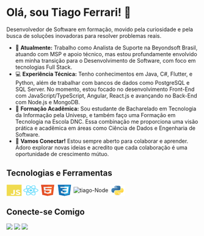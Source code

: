 <h1>Olá, sou Tiago Ferrari! 👋</h1>

<p>Desenvolvedor de Software em formação, movido pela curiosidade e pela busca de soluções inovadoras para resolver problemas reais.</p>

<ul>
  <li>🔭 <strong>Atualmente:</strong> Trabalho como Analista de Suporte na Beyondsoft Brasil, atuando com MSP e apoio técnico, mas estou profundamente envolvido em minha transição para o Desenvolvimento de Software, com foco em tecnologias Full Stack.</li>
  <li>💻 <strong>Experiência Técnica:</strong> Tenho conhecimentos em Java, C#, Flutter, e Python, além de trabalhar com bancos de dados como PostgreSQL e SQL Server. No momento, estou focado no desenvolvimento Front-End com JavaScript/TypeScript, Angular, React.js e avançando no Back-End com Node.js e MongoDB.</li>
  <li>🌱 <strong>Formação Acadêmica:</strong> Sou estudante de Bacharelado em Tecnologia da Informação pela Univesp, e também faço uma Formação em Tecnologia na Escola DNC. Essa combinação me proporciona uma visão prática e acadêmica em áreas como Ciência de Dados e Engenharia de Software.</li>
  <li>👥 <strong>Vamos Conectar!</strong> Estou sempre aberto para colaborar e aprender. Adoro explorar novas ideias e acredito que cada colaboração é uma oportunidade de crescimento mútuo.</li>
</ul>

<h2><strong>Tecnologias e Ferramentas</strong></h2>
<div style="display: inline_block">
  <img align="center" alt="tiago-Js" height="30" width="40" src="https://raw.githubusercontent.com/devicons/devicon/master/icons/javascript/javascript-plain.svg">
  <img align="center" alt="tiago-React" height="30" width="40" src="https://raw.githubusercontent.com/devicons/devicon/master/icons/react/react-original.svg">
  <img align="center" alt="tiago-HTML" height="30" width="40" src="https://raw.githubusercontent.com/devicons/devicon/master/icons/html5/html5-original.svg">
  <img align="center" alt="tiago-CSS" height="30" width="40" src="https://raw.githubusercontent.com/devicons/devicon/master/icons/css3/css3-original.svg">
  <img align="center" alt="tiago-Node" height="30" width="40" src="https://cdn.jsdelivr.net/gh/devicons/devicon/icons/nodejs/nodejs-plain.svg">
  <img align="center" alt="Tiago-Python" height="30" width="40" src="https://raw.githubusercontent.com/devicons/devicon/master/icons/python/python-original.svg">
</div>

<h2><strong>Conecte-se Comigo</strong></h2>
<div> 
  <a href="https://www.linkedin.com/in/tiago-projects/" target="_blank"><img src="https://img.shields.io/badge/-LinkedIn-%230077B5?style=for-the-badge&logo=linkedin&logoColor=white" target="_blank"></a> 
  <a href="mailto:tiagoferrari77@gmail.com"><img src="https://img.shields.io/badge/Gmail-D14836?style=for-the-badge&logo=gmail&logoColor=white" target="_blank"></a>
  <a href="mailto:tiago-projects@outlook.com" target="_blank"><img src="https://img.shields.io/badge/Microsoft_Outlook-0078D4?style=for-the-badge&logo=microsoft-outlook&logoColor=white" target="_blank"></a>
</div>
